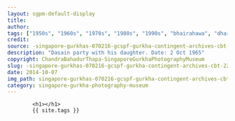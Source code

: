 ```yaml
---
layout: sgpm-default-display
title: 
author: 
tags: ["1950s", "1960s", "1970s", "1980s", "1990s", "bhairahawa", "dharan", "gurkhas", "kathmandu", "nepal", "pokhara", "singapore", "singapore gurkha archive", "singapore gurkha old photographs", "singapore gurkha photography museum", "singapore gurkhas"]
credit: 
source: -singapore-gurkhas-070216-gcspf-gurkha-contingent-archives-cbt-22
description: "Dasain party with his daughter. Date: 2 Oct 1965"
copyright: ChandraBahadurThapa-SingaporeGurkhaPhotographyMuseum
slug: -singapore-gurkhas-070216-gcspf-gurkha-contingent-archives-cbt-22
date: 2014-10-07
img_path: singapore-gurkhas-070216-gcspf-gurkha-contingent-archives-cbt-22.jpg
category: singapore-gurkha-photography-museum
---
```

	 		

	 		<h1></h1>
	 		{{ site.tags }}
	 		

